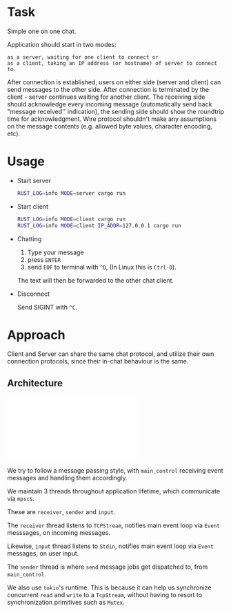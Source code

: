 # Task

Simple one on one chat.

Application should start in two modes:

    as a server, waiting for one client to connect or
    as a client, taking an IP address (or hostname) of server to connect to.

After connection is established, users on either side (server and client) can send messages to the other side. After connection is terminated by the client - server continues waiting for another client. The receiving side should acknowledge every incoming message (automatically send back "message received'' indication), the sending side should show the roundtrip time for acknowledgment. Wire protocol shouldn't make any assumptions on the message contents (e.g. allowed byte values, character encoding, etc).

# Usage

- Start server

    ``` sh
    RUST_LOG=info MODE=server cargo run
    ```

- Start client

    ``` sh
    RUST_LOG=info MODE=client cargo run
    RUST_LOG=info MODE=client IP_ADDR=127.0.0.1 cargo run
    ```

- Chatting

    1. Type your message
    2. press `ENTER`
    3. send `EOF` to terminal with `^D`, (In Linux this is `Ctrl-D`).

    The text will then be forwarded to the other chat client.

- Disconnect

    Send SIGINT with `^C`.

# Approach

Client and Server can share the same chat protocol, and utilize their own connection protocols, since their in-chat behaviour is the same.

## Architecture

![Architecture](./static/architecture.md)

We try to follow a message passing style, with `main_control` receiving event messages and handling them accordingly.

We maintain 3 threads throughout application lifetime, which communicate via `mpsc`s.

These are `receiver`, `sender` and `input`. 

The `receiver` thread listens to `TCPStream`, notifies main event loop via `Event` messsages, on incoming messages.

Likewise, `input` thread listens to `Stdin`, notifies main event loop via `Event` messages, on user input.

The `sender` thread is where `send` message jobs get dispatched to, from `main_control`.

We also use `tokio`'s runtime. This is because it can help us synchronize concurrent `read` and `write` to a `TcpStream`, without having to resort to synchronization primitives such as `Mutex`.

